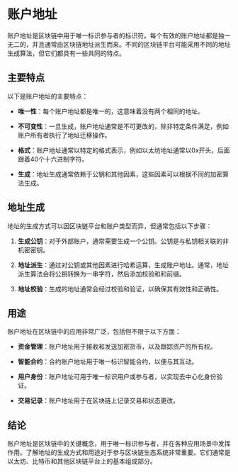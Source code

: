 ﻿

# 账户地址

账户地址是区块链中用于唯一标识参与者的标识符。每个有效的账户地址都是独一无二的，并且通常由区块链地址派生而来。不同的区块链平台可能采用不同的地址生成算法，但它们都具有一些共同的特点。

## 主要特点

以下是账户地址的主要特点：

- **唯一性**：每个账户地址都是唯一的，这意味着没有两个相同的地址。

- **不可变性**：一旦生成，账户地址通常是不可更改的，除非特定条件满足，例如账户所有者执行了地址迁移操作。

- **格式**：账户地址通常以特定的格式表示，例如以太坊地址通常以0x开头，后面跟着40个十六进制字符。

- **生成**：地址生成通常依赖于公钥和其他因素，这些因素可以根据不同的加密算法生成。

## 地址生成

地址的生成方式可以因区块链平台和账户类型而异，但通常包括以下步骤：

1. **生成公钥**：对于外部账户，通常需要生成一个公钥。公钥是与私钥相关联的非机密密钥。

2. **地址派生**：通过对公钥或其他因素进行哈希运算，生成账户地址。通常，地址派生算法会将公钥转换为一串字符，然后添加校验和和前缀。

3. **地址校验**：生成的地址通常会经过校验和验证，以确保其有效性和正确性。

## 用途

账户地址在区块链中的应用非常广泛，包括但不限于以下方面：

- **资金管理**：账户地址用于接收和发送加密货币，以及跟踪资产的所有权。

- **智能合约**：合约账户地址用于唯一标识智能合约，以便与其互动。

- **用户身份**：账户地址可用于唯一标识用户或参与者，以实现去中心化身份验证。

- **交易记录**：账户地址用于在区块链上记录交易和状态更改。

## 结论

账户地址是区块链中的关键概念，用于唯一标识参与者，并在各种应用场景中发挥作用。了解地址的生成方式和用途对于参与区块链生态系统非常重要。它们通常是以太坊、比特币和其他区块链平台上的基本组成部分。

